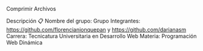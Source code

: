 Comprimir Archivos 

Descripción 📋
Nombre del grupo: Grupo 
Integrantes: https://github.com/florencianionquepan y https://github.com/darianasm
Carrera: Tecnicatura Universitaria en Desarrollo Web
Materia: Programación Web Dinámica
